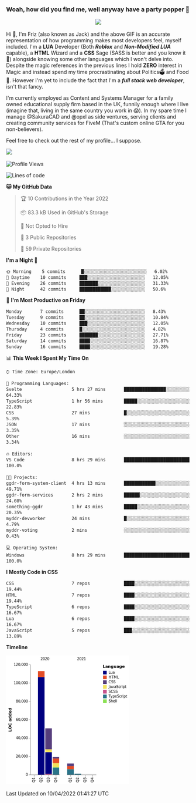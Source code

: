 ### Woah, how did you find me, well anyway have a party popper 🎉

<p align="center">
  <img  src="https://66.media.tumblr.com/d2766024a15e8c140bf20f314664eed2/d1615166bf58615c-d8/s400x600/aabc473a64edc43599d5345fd1e9e792d66ecc48.gifv">
</p>

Hi :wave:, I'm Friz (also known as Jack) and the above GIF is an accurate representation of how programming makes most developers feel, myself included. I'm a **LUA** Developer (Both ***Roblox*** and ***Non-Modified LUA*** capable), a **HTML** Wizard and a **CSS** Sage (SASS is better and you know it :pray:) alongside knowing some other languages which I won't delve into. Despite the magic references in the previous lines I hold **ZERO** interest in Magic and instead spend my time procrastinating about Politics🗳️ and Food🍔. However I'm yet to include the fact that I'm a ***full stack web developer***, isn't that fancy.

I'm currently employed as Content and Systems Manager for a family owned educational supply firm based in the UK, funnily enough where I live (imagine that, living in the same country you work in 😱). In my spare time I manage @SakuraCAD and @opxl as side ventures, serving clients and creating community services for FiveM (That's custom online GTA for you non-believers).

Feel free to check out the rest of my profile... I suppose.

<a href="https://github.com/anuraghazra/github-readme-stats">
  <img  src="https://github-readme-stats.vercel.app/api?username=JackOPXL&count_private=true&show_icons=true&theme=tokyonight" />
</a>



<!--START_SECTION:waka-->
![Profile Views](http://img.shields.io/badge/Profile%20Views-0-blue)

![Lines of code](https://img.shields.io/badge/From%20Hello%20World%20I%27ve%20Written-190%20Thousand%20lines%20of%20code-blue)

**🐱 My GitHub Data** 

> 🏆 10 Contributions in the Year 2022
 > 
> 📦 83.3 kB Used in GitHub's Storage 
 > 
> 🚫 Not Opted to Hire
 > 
> 📜 3 Public Repositories 
 > 
> 🔑 59 Private Repositories  
 > 
**I'm a Night 🦉** 

```text
🌞 Morning    5 commits      █░░░░░░░░░░░░░░░░░░░░░░░░   6.02% 
🌆 Daytime    10 commits     ███░░░░░░░░░░░░░░░░░░░░░░   12.05% 
🌃 Evening    26 commits     ███████░░░░░░░░░░░░░░░░░░   31.33% 
🌙 Night      42 commits     ████████████░░░░░░░░░░░░░   50.6%

```
📅 **I'm Most Productive on Friday** 

```text
Monday       7 commits      ██░░░░░░░░░░░░░░░░░░░░░░░   8.43% 
Tuesday      9 commits      ██░░░░░░░░░░░░░░░░░░░░░░░   10.84% 
Wednesday    10 commits     ███░░░░░░░░░░░░░░░░░░░░░░   12.05% 
Thursday     4 commits      █░░░░░░░░░░░░░░░░░░░░░░░░   4.82% 
Friday       23 commits     ███████░░░░░░░░░░░░░░░░░░   27.71% 
Saturday     14 commits     ████░░░░░░░░░░░░░░░░░░░░░   16.87% 
Sunday       16 commits     ████░░░░░░░░░░░░░░░░░░░░░   19.28%

```


📊 **This Week I Spent My Time On** 

```text
⌚︎ Time Zone: Europe/London

💬 Programming Languages: 
Svelte                   5 hrs 27 mins       ████████████████░░░░░░░░░   64.33% 
TypeScript               1 hr 56 mins        █████░░░░░░░░░░░░░░░░░░░░   22.83% 
CSS                      27 mins             █░░░░░░░░░░░░░░░░░░░░░░░░   5.39% 
JSON                     17 mins             ░░░░░░░░░░░░░░░░░░░░░░░░░   3.35% 
Other                    16 mins             ░░░░░░░░░░░░░░░░░░░░░░░░░   3.34%

🔥 Editors: 
VS Code                  8 hrs 29 mins       █████████████████████████   100.0%

🐱‍💻 Projects: 
ggdr-form-system-client  4 hrs 13 mins       ████████████░░░░░░░░░░░░░   49.71% 
ggdr-form-services       2 hrs 2 mins        ██████░░░░░░░░░░░░░░░░░░░   24.08% 
something-ggdr           1 hr 43 mins        █████░░░░░░░░░░░░░░░░░░░░   20.35% 
myddr-devworker          24 mins             █░░░░░░░░░░░░░░░░░░░░░░░░   4.79% 
myddr-voting             2 mins              ░░░░░░░░░░░░░░░░░░░░░░░░░   0.43%

💻 Operating System: 
Windows                  8 hrs 29 mins       █████████████████████████   100.0%

```

**I Mostly Code in CSS** 

```text
CSS                      7 repos             ████░░░░░░░░░░░░░░░░░░░░░   19.44% 
HTML                     7 repos             ████░░░░░░░░░░░░░░░░░░░░░   19.44% 
TypeScript               6 repos             ████░░░░░░░░░░░░░░░░░░░░░   16.67% 
Lua                      6 repos             ████░░░░░░░░░░░░░░░░░░░░░   16.67% 
JavaScript               5 repos             ███░░░░░░░░░░░░░░░░░░░░░░   13.89%

```


**Timeline**

![Chart not found](https://raw.githubusercontent.com/JackOPXL/JackOPXL/master/charts/bar_graph.png) 


 Last Updated on 10/04/2022 01:41:27 UTC
<!--END_SECTION:waka-->

